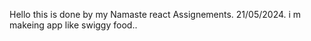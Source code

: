 Hello this is done by my Namaste react Assignements. 
21/05/2024.
i m makeing app like swiggy food..

